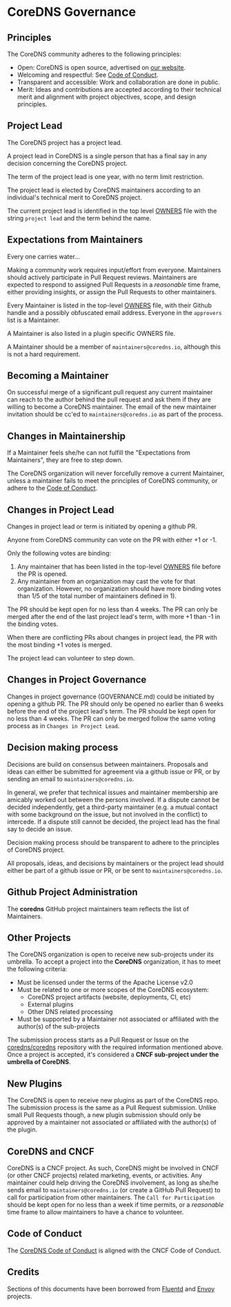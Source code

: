 # CoreDNS Governance

## Principles

The CoreDNS community adheres to the following principles:

- Open: CoreDNS is open source, advertised on [our website](https://coredns.io/community).
- Welcoming and respectful: See [Code of Conduct](CODE-OF-CONDUCT.md).
- Transparent and accessible: Work and collaboration are done in public.
- Merit: Ideas and contributions are accepted according to their technical merit and alignment with
  project objectives, scope, and design principles.

## Project Lead

The CoreDNS project has a project lead.

A project lead in CoreDNS is
a single person that has a final say in any decision concerning the CoreDNS project.

The term of the project lead is one year, with no term limit restriction.

The project lead is elected by CoreDNS maintainers
according to an individual's technical merit to CoreDNS project.

The current project lead is identified in the top level [OWNERS](OWNERS) file with the string
`project lead` and the term behind the name.


## Expectations from Maintainers

Every one carries water...

Making a community work requires input/effort from everyone. Maintainers should actively
participate in Pull Request reviews. Maintainers are expected to respond to assigned Pull Requests
in a *reasonable* time frame, either providing insights, or assign the Pull Requests to other
maintainers.

Every Maintainer is listed in the top-level [OWNERS](https://github.com/coredns/coredns/blob/master/OWNERS)
file, with their Github handle and a possibly obfuscated email address. Everyone in the
`approvers` list is a Maintainer.

A Maintainer is also listed in a plugin specific OWNERS file.

A Maintainer should be a member of `maintainers@coredns.io`, although this is not a hard requirement.

## Becoming a Maintainer

On successful merge of a significant pull request any current maintainer can reach
to the author behind the pull request and ask them if they are willing to become a CoreDNS
maintainer. The email of the new maintainer invitation should be cc'ed to `maintainers@coredns.io`
as part of the process.

## Changes in Maintainership

If a Maintainer feels she/he can not fulfill the "Expectations from Maintainers", they are free to
step down.

The CoreDNS organization will never forcefully remove a current Maintainer, unless a maintainer
fails to meet the principles of CoreDNS community,
or adhere to the [Code of Conduct](CODE-OF-CONDUCT.md).

## Changes in Project Lead

Changes in project lead or term is initiated by opening a github PR.

Anyone from CoreDNS community can vote on the PR with either +1 or -1.

Only the following votes are binding:
1) Any maintainer that has been listed in the top-level [OWNERS](OWNERS) file before the PR is opened.
2) Any maintainer from an organization may cast the vote for that organization. However, no organization
should have more binding votes than 1/5 of the total number of maintainers defined in 1).

The PR should be kept open for no less than 4 weeks. The PR can only be merged after the end of the
last project lead's term, with more +1 than -1 in the binding votes.

When there are conflicting PRs about changes in project lead, the PR with the most binding +1 votes is merged.

The project lead can volunteer to step down.

## Changes in Project Governance

Changes in project governance (GOVERNANCE.md) could be initiated by opening a github PR.
The PR should only be opened no earlier than 6 weeks before the end of the project lead's term.
The PR should be kept open for no less than 4 weeks. The PR can only be merged follow the same
voting process as in `Changes in Project Lead`.

## Decision making process

Decisions are build on consensus between maintainers.
Proposals and ideas can either be submitted for agreement via a github issue or PR,
or by sending an email to `maintainers@coredns.io`.

In general, we prefer that technical issues and maintainer membership are amicably worked out between the persons involved.
If a dispute cannot be decided independently, get a third-party maintainer (e.g. a mutual contact with some background
on the issue, but not involved in the conflict) to intercede.
If a dispute still cannot be decided, the project lead has the final say to decide an issue.

Decision making process should be transparent to adhere to
the principles of CoreDNS project.

All proposals, ideas, and decisions by maintainers or the project lead
should either be part of a github issue or PR, or be sent to `maintainers@coredns.io`.

## Github Project Administration

The __coredns__ GitHub project maintainers team reflects the list of Maintainers.

## Other Projects

The CoreDNS organization is open to receive new sub-projects under its umbrella. To accept a project
into the __CoreDNS__ organization, it has to meet the following criteria:

- Must be licensed under the terms of the Apache License v2.0
- Must be related to one or more scopes of the CoreDNS ecosystem:
  - CoreDNS project artifacts (website, deployments, CI, etc)
  - External plugins
  - Other DNS related processing
- Must be supported by a Maintainer not associated or affiliated with the author(s) of the sub-projects

The submission process starts as a Pull Request or Issue on the
[coredns/coredns](https://github.com/coredns/coredns) repository with the required information
mentioned above. Once a project is accepted, it's considered a __CNCF sub-project under the umbrella
of CoreDNS__.

## New Plugins

The CoreDNS is open to receive new plugins as part of the CoreDNS repo. The submission process
is the same as a Pull Request submission. Unlike small Pull Requests though, a new plugin submission
should only be approved by a maintainer not associated or affiliated with the author(s) of the
plugin.

## CoreDNS and CNCF

CoreDNS is a CNCF project. As such, CoreDNS might be involved in CNCF (or other CNCF projects) related
marketing, events, or activities. Any maintainer could help driving the CoreDNS involvement, as long as
she/he sends email to `maintainers@coredns.io` (or create a GitHub Pull Request) to call for participation
from other maintainers. The `Call for Participation` should be kept open for no less than a week if time
permits, or a _reasonable_ time frame to allow maintainers to have a chance to volunteer.

## Code of Conduct

The [CoreDNS Code of Conduct](CODE-OF-CONDUCT.md) is aligned with the CNCF Code of Conduct.

## Credits

Sections of this documents have been borrowed from [Fluentd](https://github.com/fluent/fluentd/blob/master/GOVERNANCE.md) and [Envoy](https://github.com/envoyproxy/envoy/blob/master/GOVERNANCE.md) projects.
